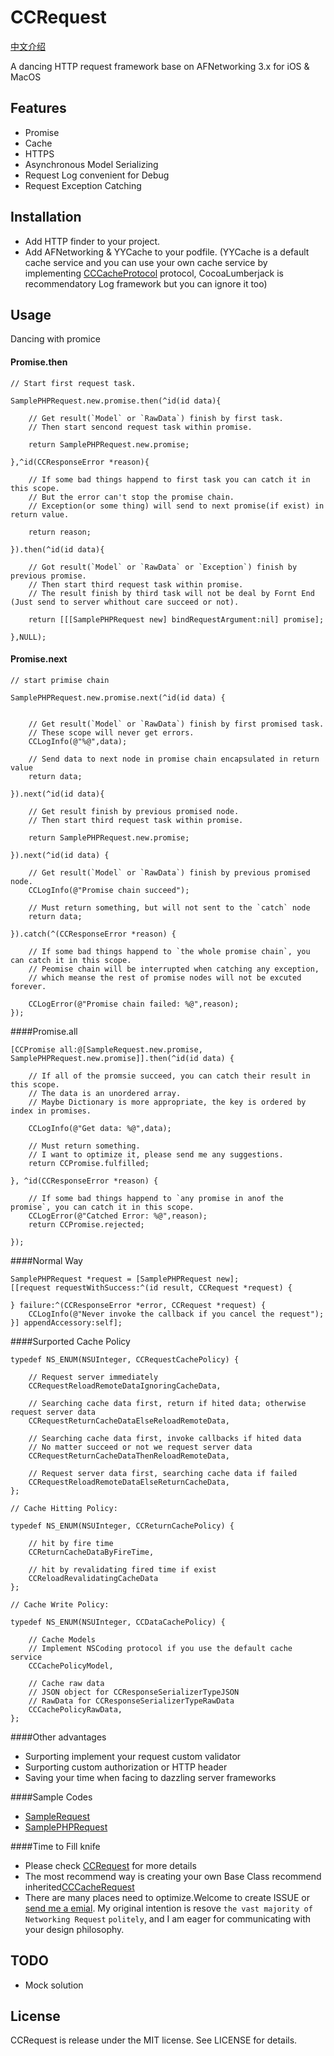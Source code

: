 
# CCRequest

[中文介绍](https://github.com/xincc/CCRequest/README-CN.md)

A dancing HTTP request framework base on AFNetworking 3.x for iOS & MacOS

## Features
* Promise
* Cache
* HTTPS
* Asynchronous Model Serializing
* Request Log convenient for Debug
* Request Exception Catching

## Installation 
* Add HTTP finder to your project.
* Add AFNetworking & YYCache to your podfile. (YYCache is a default cache service and you can use your own cache service by implementing [CCCacheProtocol](https://github.com/xincc/CCRequest/blob/master/HTTP/NetworkHelper/Cache/CCCacheProtocol.h) protocol, CocoaLumberjack is recommendatory Log framework but you can ignore it too)


## Usage

Dancing with promice

#### Promise.then

```objc
// Start first request task.

SamplePHPRequest.new.promise.then(^id(id data){

    // Get result(`Model` or `RawData`) finish by first task.
    // Then start sencond request task within promise.
    
    return SamplePHPRequest.new.promise;
    
},^id(CCResponseError *reason){
    
    // If some bad things happend to first task you can catch it in this scope.
    // But the error can't stop the promise chain.
    // Exception(or some thing) will send to next promise(if exist) in return value.
    
    return reason;
    
}).then(^id(id data){
    
    // Got result(`Model` or `RawData` or `Exception`) finish by previous promise.
    // Then start third request task within promise.
    // The result finish by third task will not be deal by Fornt End (Just send to server whithout care succeed or not).

    return [[[SamplePHPRequest new] bindRequestArgument:nil] promise];
    
},NULL);
```

#### Promise.next
```objc
// start primise chain

SamplePHPRequest.new.promise.next(^id(id data) {
    

    // Get result(`Model` or `RawData`) finish by first promised task.
    // These scope will never get errors.    
    CCLogInfo(@"%@",data);
    
    // Send data to next node in promise chain encapsulated in return value
    return data;
    
}).next(^id(id data){
    
    // Get result finish by previous promised node.    
    // Then start third request task within promise.

    return SamplePHPRequest.new.promise;
    
}).next(^id(id data) {
    
    // Get result(`Model` or `RawData`) finish by previous promised node.    
    CCLogInfo(@"Promise chain succeed");
    
    // Must return something, but will not sent to the `catch` node
    return data;
    
}).catch(^(CCResponseError *reason) {
    
    // If some bad things happend to `the whole promise chain`, you can catch it in this scope.
    // Peomise chain will be interrupted when catching any exception, 
    // which meanse the rest of promise nodes will not be excuted forever.

    CCLogError(@"Promise chain failed: %@",reason);
});
```

####Promise.all
```objc
[CCPromise all:@[SampleRequest.new.promise, SamplePHPRequest.new.promise]].then(^id(id data) {
    
    // If all of the promsie succeed, you can catch their result in this scope.
    // The data is an unordered array.
    // Maybe Dictionary is more appropriate, the key is ordered by index in promises.

    CCLogInfo(@"Get data: %@",data);
    
    // Must return something.
    // I want to optimize it, please send me any suggestions.
    return CCPromise.fulfilled;
    
}, ^id(CCResponseError *reason) {
    
    // If some bad things happend to `any promise in anof the promise`, you can catch it in this scope.
    CCLogError(@"Catched Error: %@",reason);
    return CCPromise.rejected;
    
});
```


####Normal Way
```objc
SamplePHPRequest *request = [SamplePHPRequest new];
[[request requestWithSuccess:^(id result, CCRequest *request) {
    
} failure:^(CCResponseError *error, CCRequest *request) {
    CCLogInfo(@"Never invoke the callback if you cancel the request");
}] appendAccessory:self];
```

####Surported Cache Policy
```objc
typedef NS_ENUM(NSUInteger, CCRequestCachePolicy) {
    
    // Request server immediately
    CCRequestReloadRemoteDataIgnoringCacheData,
    
    // Searching cache data first, return if hited data; otherwise request server data
    CCRequestReturnCacheDataElseReloadRemoteData,
    
    // Searching cache data first, invoke callbacks if hited data
    // No matter succeed or not we request server data
    CCRequestReturnCacheDataThenReloadRemoteData,
    
    // Request server data first, searching cache data if failed
    CCRequestReloadRemoteDataElseReturnCacheData,
};

// Cache Hitting Policy:

typedef NS_ENUM(NSUInteger, CCReturnCachePolicy) {
    
    // hit by fire time
    CCReturnCacheDataByFireTime,
    
    // hit by revalidating fired time if exist
    CCReloadRevalidatingCacheData
};

// Cache Write Policy:

typedef NS_ENUM(NSUInteger, CCDataCachePolicy) {
    
    // Cache Models 
    // Implement NSCoding protocol if you use the default cache service
    CCCachePolicyModel,
    
    // Cache raw data
    // JSON object for CCResponseSerializerTypeJSON
    // RawData for CCResponseSerializerTypeRawData
    CCCachePolicyRawData,
};

```

####Other advantages
* Surporting implement your request custom validator
* Surporting custom authorization or HTTP header
* Saving your time when facing to dazzling server frameworks


####Sample Codes
* [SampleRequest](https://github.com/xincc/CCRequest/blob/master/CCRequest/SampleRequest.m)
* [SamplePHPRequest](https://github.com/xincc/CCRequest/blob/master/CCRequest/SamplePHPRequest.m)

####Time to Fill knife

* Please check [CCRequest](https://github.com/xincc/CCRequest/blob/master/HTTP/NetworkHelper/Request/CCRequest.h) for more details
* The most recommend way is creating your own Base Class recommend inherited[CCCacheRequest](https://github.com/xincc/CCRequest/blob/master/HTTP/ProtocolHelper/CCCacheRequest.h)
* There are many places need to optimize.Welcome to create ISSUE or [send me a emial](mailto://xincc.wang@gmail.com). My original intention is resove `the vast majority of Networking Request` `politely`, and I am eager for communicating with your design philosophy.

## TODO

* Mock solution

## License

CCRequest is release under the MIT license. See LICENSE for details.
